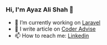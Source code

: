 <h3>Hi, I'm Ayaz Ali Shah 👋</h3>

- 🔭 I’m currently working on [Laravel](https://laravel.com)
- 📝 I write article on [Coder Advise](https://coderadvise.com)
- 📫 How to reach me: [Linkedin](https://www.linkedin.com/in/ayazalishah/)

